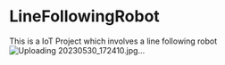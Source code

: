 # LineFollowingRobot
This is a IoT Project which involves a line following robot
![Uploading 20230530_172410.jpg…]()
